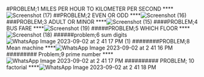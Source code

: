 #PROBLEM;1 MILES PER HOUR TO KILOMETER PER SECOND
****![Screenshot (17)](https://github.com/tanishakataria/PfFall23/assets/142868660/e6e197cd-993a-40ba-8d34-f0e655364134)
##PROBLEM;2 EVEN OR ODD 
****![Screenshot (16)](https://github.com/tanishakataria/PfFall23/assets/142868660/b5c737e6-3708-4c28-8fe5-503bc28b9623)
###PROBLEM;3 ADULT OR MINOR 
****![Screenshot (15)](https://github.com/tanishakataria/PfFall23/assets/142868660/46a99910-bc13-4472-a5ba-2a100b66bbce)
####PROBLEM;4 BUS FARE
****![Screenshot (19)](https://github.com/tanishakataria/PfFall23/assets/142868660/6b8168af-2646-4e5f-8b2a-14f39e417cbf)
#####PROBLEM;5 WHICH FLOOR
****![Screenshot (18)](https://github.com/tanishakataria/PfFall23/assets/142868660/ad01aa4e-cdaa-449b-a9a2-631dc00a4080)
######problem;6 sum digits 
![WhatsApp Image 2023-09-02 at 2 41 17 PM (1)](https://github.com/tanishakataria/PfFall23/assets/142868660/dfec934d-4862-4f93-995e-ec56025a631d)
########PROBLEM;8 Mean machine 
****![WhatsApp Image 2023-09-02 at 2 41 16 PM](https://github.com/tanishakataria/PfFall23/assets/142868660/12ce01e6-d9da-470b-be84-d716c91f0a4b)
######### Problem;9 prime number 
****![WhatsApp Image 2023-09-02 at 2 41 17 PM](https://github.com/tanishakataria/PfFall23/assets/142868660/63407393-0c6e-436a-a83b-8f998b8afbf7)
########## PROBLEM; 10 factorial 
****![WhatsApp Image 2023-09-02 at 2 41 18 PM](https://github.com/tanishakataria/PfFall23/assets/142868660/d017624b-cd06-4d0d-95eb-3e079a70e6e4)
